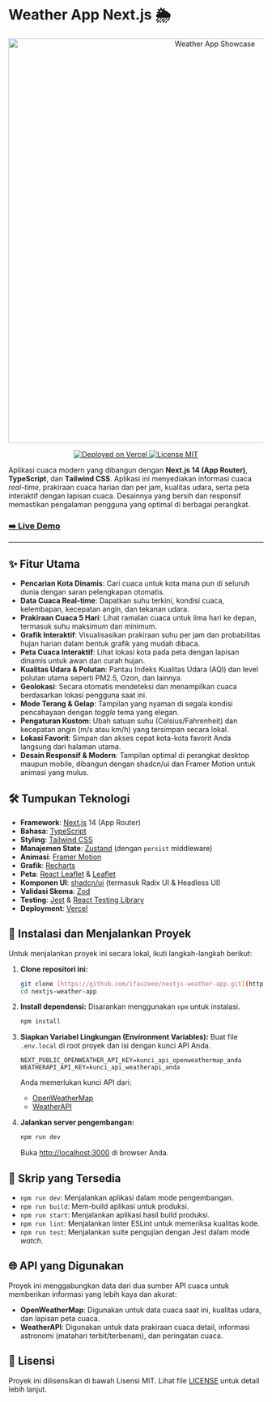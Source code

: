 #  Weather App Next.js 🌦️

<p align="center">
  <img src="https://i.postimg.cc/0QFjdVyt/Screenshot-2025-08-16-at-03-52-37-Weather-App.png" alt="Weather App Showcase" width="800"/>
</p>

<p align="center">
  <a href="https://ifauzeee-weather.vercel.app/" target="_blank">
    <img src="https://img.shields.io/badge/Vercel-000000?style=for-the-badge&logo=vercel&logoColor=white" alt="Deployed on Vercel" />
  </a>
  <a href="https://github.com/ifauzeee/nextjs-weather-app/blob/main/LICENSE" target="_blank">
    <img src="https://img.shields.io/github/license/ifauzeee/nextjs-weather-app?style=for-the-badge&color=blue" alt="License MIT" />
  </a>
</p>

Aplikasi cuaca modern yang dibangun dengan **Next.js 14 (App Router)**, **TypeScript**, dan **Tailwind CSS**. Aplikasi ini menyediakan informasi cuaca *real-time*, prakiraan cuaca harian dan per jam, kualitas udara, serta peta interaktif dengan lapisan cuaca. Desainnya yang bersih dan responsif memastikan pengalaman pengguna yang optimal di berbagai perangkat.

### [➡️ Live Demo](https://ifauzeee-weather.vercel.app/)

---

## ✨ Fitur Utama

-   **Pencarian Kota Dinamis**: Cari cuaca untuk kota mana pun di seluruh dunia dengan saran pelengkapan otomatis.
-   **Data Cuaca Real-time**: Dapatkan suhu terkini, kondisi cuaca, kelembapan, kecepatan angin, dan tekanan udara.
-   **Prakiraan Cuaca 5 Hari**: Lihat ramalan cuaca untuk lima hari ke depan, termasuk suhu maksimum dan minimum.
-   **Grafik Interaktif**: Visualisasikan prakiraan suhu per jam dan probabilitas hujan harian dalam bentuk grafik yang mudah dibaca.
-   **Peta Cuaca Interaktif**: Lihat lokasi kota pada peta dengan lapisan dinamis untuk awan dan curah hujan.
-   **Kualitas Udara & Polutan**: Pantau Indeks Kualitas Udara (AQI) dan level polutan utama seperti PM2.5, Ozon, dan lainnya.
-   **Geolokasi**: Secara otomatis mendeteksi dan menampilkan cuaca berdasarkan lokasi pengguna saat ini.
-   **Mode Terang & Gelap**: Tampilan yang nyaman di segala kondisi pencahayaan dengan *toggle* tema yang elegan.
-   **Pengaturan Kustom**: Ubah satuan suhu (Celsius/Fahrenheit) dan kecepatan angin (m/s atau km/h) yang tersimpan secara lokal.
-   **Lokasi Favorit**: Simpan dan akses cepat kota-kota favorit Anda langsung dari halaman utama.
-   **Desain Responsif & Modern**: Tampilan optimal di perangkat desktop maupun mobile, dibangun dengan shadcn/ui dan Framer Motion untuk animasi yang mulus.

## 🛠️ Tumpukan Teknologi

-   **Framework**: [Next.js](https://nextjs.org/) 14 (App Router)
-   **Bahasa**: [TypeScript](https://www.typescriptlang.org/)
-   **Styling**: [Tailwind CSS](https://tailwindcss.com/)
-   **Manajemen State**: [Zustand](https://github.com/pmndrs/zustand) (dengan `persist` middleware)
-   **Animasi**: [Framer Motion](https://www.framer.com/motion/)
-   **Grafik**: [Recharts](https://recharts.org/)
-   **Peta**: [React Leaflet](https://react-leaflet.js.org/) & [Leaflet](https://leafletjs.com/)
-   **Komponen UI**: [shadcn/ui](https://ui.shadcn.com/) (termasuk Radix UI & Headless UI)
-   **Validasi Skema**: [Zod](https://zod.dev/)
-   **Testing**: [Jest](https://jestjs.io/) & [React Testing Library](https://testing-library.com/)
-   **Deployment**: [Vercel](https://vercel.com/)

## 🚀 Instalasi dan Menjalankan Proyek

Untuk menjalankan proyek ini secara lokal, ikuti langkah-langkah berikut:

1.  **Clone repositori ini:**
    ```bash
    git clone [https://github.com/ifauzeee/nextjs-weather-app.git](https://github.com/ifauzeee/nextjs-weather-app.git)
    cd nextjs-weather-app
    ```

2.  **Install dependensi:**
    Disarankan menggunakan `npm` untuk instalasi.
    ```bash
    npm install
    ```

3.  **Siapkan Variabel Lingkungan (Environment Variables):**
    Buat file `.env.local` di root proyek dan isi dengan kunci API Anda.
    ```
    NEXT_PUBLIC_OPENWEATHER_API_KEY=kunci_api_openweathermap_anda
    WEATHERAPI_API_KEY=kunci_api_weatherapi_anda
    ```
    Anda memerlukan kunci API dari:
    -   [OpenWeatherMap](https://openweathermap.org/api)
    -   [WeatherAPI](https://www.weatherapi.com/)

4.  **Jalankan server pengembangan:**
    ```bash
    npm run dev
    ```
    Buka [http://localhost:3000](http://localhost:3000) di browser Anda.

## 📜 Skrip yang Tersedia

-   `npm run dev`: Menjalankan aplikasi dalam mode pengembangan.
-   `npm run build`: Mem-build aplikasi untuk produksi.
-   `npm run start`: Menjalankan aplikasi hasil build produksi.
-   `npm run lint`: Menjalankan linter ESLint untuk memeriksa kualitas kode.
-   `npm run test`: Menjalankan suite pengujian dengan Jest dalam mode *watch*.

## 🌐 API yang Digunakan

Proyek ini menggabungkan data dari dua sumber API cuaca untuk memberikan informasi yang lebih kaya dan akurat:
-   **OpenWeatherMap**: Digunakan untuk data cuaca saat ini, kualitas udara, dan lapisan peta cuaca.
-   **WeatherAPI**: Digunakan untuk data prakiraan cuaca detail, informasi astronomi (matahari terbit/terbenam), dan peringatan cuaca.

## 📄 Lisensi

Proyek ini dilisensikan di bawah Lisensi MIT. Lihat file [LICENSE](https://github.com/ifauzeee/nextjs-weather-app/blob/main/LICENSE) untuk detail lebih lanjut.